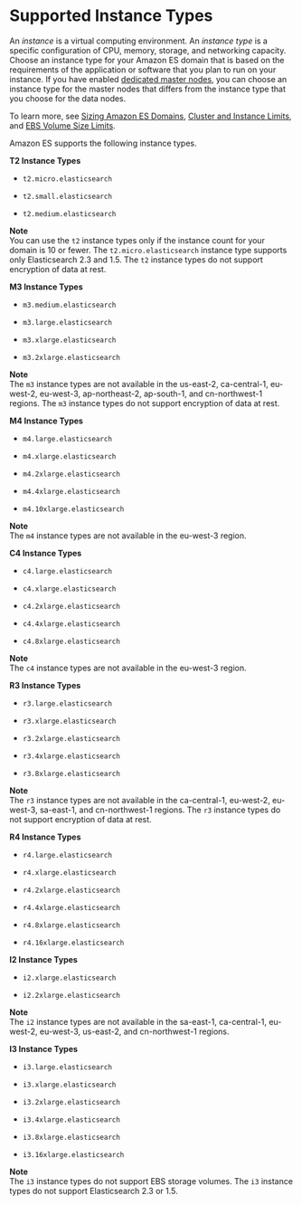 # Supported Instance Types<a name="aes-supported-instance-types"></a>

An *instance* is a virtual computing environment\. An *instance type* is a specific configuration of CPU, memory, storage, and networking capacity\. Choose an instance type for your Amazon ES domain that is based on the requirements of the application or software that you plan to run on your instance\. If you have enabled [dedicated master nodes](es-managedomains-dedicatedmasternodes.md), you can choose an instance type for the master nodes that differs from the instance type that you choose for the data nodes\.

To learn more, see [Sizing Amazon ES Domains](sizing-domains.md), [Cluster and Instance Limits](aes-limits.md#clusterresource), and [EBS Volume Size Limits](aes-limits.md#ebsresource)\.

Amazon ES supports the following instance types\.

**T2 Instance Types**

+ `t2.micro.elasticsearch`

+ `t2.small.elasticsearch`

+ `t2.medium.elasticsearch`

**Note**  
You can use the `t2` instance types only if the instance count for your domain is 10 or fewer\.
The `t2.micro.elasticsearch` instance type supports only Elasticsearch 2\.3 and 1\.5\.
The `t2` instance types do not support encryption of data at rest\.

**M3 Instance Types**

+ `m3.medium.elasticsearch`

+ `m3.large.elasticsearch`

+ `m3.xlarge.elasticsearch`

+ `m3.2xlarge.elasticsearch`

**Note**  
The `m3` instance types are not available in the us\-east\-2, ca\-central\-1, eu\-west\-2, eu\-west\-3, ap\-northeast\-2, ap\-south\-1, and cn\-northwest\-1 regions\.
The `m3` instance types do not support encryption of data at rest\.

**M4 Instance Types**

+ `m4.large.elasticsearch`

+ `m4.xlarge.elasticsearch`

+ `m4.2xlarge.elasticsearch`

+ `m4.4xlarge.elasticsearch`

+ `m4.10xlarge.elasticsearch`

**Note**  
The `m4` instance types are not available in the eu\-west\-3 region\.

**C4 Instance Types**

+ `c4.large.elasticsearch`

+ `c4.xlarge.elasticsearch`

+ `c4.2xlarge.elasticsearch`

+ `c4.4xlarge.elasticsearch`

+ `c4.8xlarge.elasticsearch`

**Note**  
The `c4` instance types are not available in the eu\-west\-3 region\.

**R3 Instance Types**

+ `r3.large.elasticsearch`

+ `r3.xlarge.elasticsearch`

+ `r3.2xlarge.elasticsearch`

+ `r3.4xlarge.elasticsearch`

+ `r3.8xlarge.elasticsearch`

**Note**  
The `r3` instance types are not available in the ca\-central\-1, eu\-west\-2, eu\-west\-3, sa\-east\-1, and cn\-northwest\-1 regions\.
The `r3` instance types do not support encryption of data at rest\.

**R4 Instance Types**

+ `r4.large.elasticsearch`

+ `r4.xlarge.elasticsearch`

+ `r4.2xlarge.elasticsearch`

+ `r4.4xlarge.elasticsearch`

+ `r4.8xlarge.elasticsearch`

+ `r4.16xlarge.elasticsearch`

**I2 Instance Types**

+ `i2.xlarge.elasticsearch`

+ `i2.2xlarge.elasticsearch`

**Note**  
The `i2` instance types are not available in the sa\-east\-1, ca\-central\-1, eu\-west\-2, eu\-west\-3, us\-east\-2, and cn\-northwest\-1 regions\.

**I3 Instance Types**

+ `i3.large.elasticsearch`

+ `i3.xlarge.elasticsearch`

+ `i3.2xlarge.elasticsearch`

+ `i3.4xlarge.elasticsearch`

+ `i3.8xlarge.elasticsearch`

+ `i3.16xlarge.elasticsearch`

**Note**  
The `i3` instance types do not support EBS storage volumes\.
The `i3` instance types do not support Elasticsearch 2\.3 or 1\.5\.